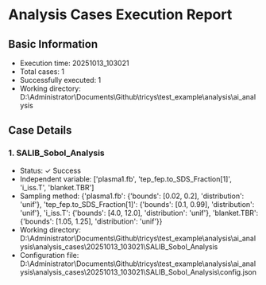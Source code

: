 # Analysis Cases Execution Report

## Basic Information
- Execution time: 20251013_103021
- Total cases: 1
- Successfully executed: 1
- Working directory: D:\Administrator\Documents\Github\tricys\test_example\analysis\ai_analysis

## Case Details

### 1. SALIB_Sobol_Analysis
- Status: ✓ Success
- Independent variable: ['plasma1.fb', 'tep_fep.to_SDS_Fraction[1]', 'i_iss.T', 'blanket.TBR']
- Sampling method: {'plasma1.fb': {'bounds': [0.02, 0.2], 'distribution': 'unif'}, 'tep_fep.to_SDS_Fraction[1]': {'bounds': [0.1, 0.99], 'distribution': 'unif'}, 'i_iss.T': {'bounds': [4.0, 12.0], 'distribution': 'unif'}, 'blanket.TBR': {'bounds': [1.05, 1.25], 'distribution': 'unif'}}
- Working directory: D:\Administrator\Documents\Github\tricys\test_example\analysis\ai_analysis\analysis_cases\20251013_103021\SALIB_Sobol_Analysis
- Configuration file: D:\Administrator\Documents\Github\tricys\test_example\analysis\ai_analysis\analysis_cases\20251013_103021\SALIB_Sobol_Analysis\config.json